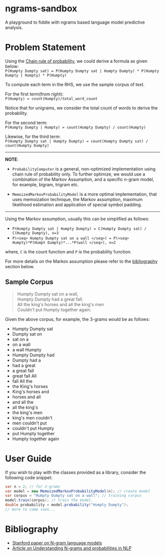 # ngrams-sandbox

A playground to fiddle with ngrams based language model predictive analysis.

# Problem Statement
Using the [Chain rule of probability](https://en.wikipedia.org/wiki/Chain_rule_(probability)), we could derive a formula as given below: <br />
`P(Humpty Dumpty sat) = P(Humpty Dumpty sat | Humpty Dumpty) * P(Humpty Dumpty | Humpty) * P(Humpty)`

To compute each term in the RHS, we use the sample corpus of text.

For the first term(from right):<br/>
`P(Humpty) = count(Humpty)/total_word_count`

Notice that for unigrams, we consider the total count of words to derive the probability.

For the second term:<br />
`P(Humpty Dumpty | Humpty) = count(Humpty Dumpty) / count(Humpty)`

Likewise, for the third term:<br />
`P(Humpty Dumpty sat | Humpty Dumpty) = count(Humpty Dumpty sat) / count(Humpty Dumpty)`

---

__NOTE__:<br/> 
- `ProbabilityComputer` is a general, non-optimized implementation using chain rule of probability only.
To further optimize, we would use a combination of the Markov Assumption, and a specific n-gram model, for example, bigram, trigram etc.

- `MemoizedMarkovProbabilityModel` is a more optimal implementation, that uses memoization technique, the Markov assumption, maximum likelihood estimation and application of special symbol padding.

---

Using the Markov assumption, usually this can be simplified as follows:

- `P(Humpty Dumpty sat | Humpty Dumpty) = C(Humpty Dumpty sat) / C(Humpty Dumpty), n=3`
- `P(<seq> Humpty Dumpty sat on a wall </seq>) = P(<seq> Humpty)*P(Humpt Dumpty)*...*P(wall </seq>), n=2`

where, `C` is the count function and `P` is the probability function.

For more details on the Markov assumption please refer to the [bibliography](#bibliography) section below.

## Sample Corpus
>Humpty Dumpty sat on a wall, <br />
Humpty Dumpty had a great fall. <br />
All the king's horses and all the king's men <br />
Couldn't put Humpty together again.

Given the above corpus, for example, the 3-grams would be as follows:
- Humpty Dumpty sat 
- Dumpty sat on 
- sat on a 
- on a wall 
- a wall Humpty
- Humpty Dumpty had
- Dumpty had a
- had a great
- a great fall
- great fall All
- fall All the
- the King's horses
- King's horses and
- horses and all
- and all the
- all the king's
- the king's men
- king's men couldn't
- men couldn't put
- couldn't put Humpty
- put Humpty together
- Humpty together again

# User Guide
If you wish to play with the classes provided as a library, consider the following code snippet:

```java
var n = 2; // for 2-grams
var model = new MemoizedMarkovProbabilityModel(n); // create model
var corpus = "Humpty Dumpty sat on a wall"; // training corpus
model.train(corpus); // train the model.
double probability = model.probability("Humpty Dumpty");
// more to come soon...
```

# Bibliography
[](#bibliography)

- [Stanford paper on N-gram language models](https://web.stanford.edu/~jurafsky/slp3/3.pdf)
- [Article on Understanding N-grams and probabilities in NLP](https://towardsdatascience.com/understanding-word-n-grams-and-n-gram-probability-in-natural-language-processing-9d9eef0fa058)
